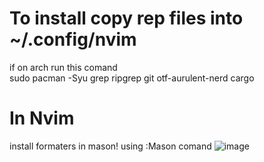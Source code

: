 # To install copy rep files into ~/.config/nvim
if on arch run this comand<br>
sudo pacman -Syu grep ripgrep git otf-aurulent-nerd cargo
# In Nvim
install formaters in mason! using :Mason comand
![image](https://github.com/user-attachments/assets/08a1d1ed-af22-4abf-89ce-747a3672ac3f)
